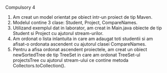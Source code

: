 Compulsory 4

1. Am creat un model orientat pe obiect intr-un proiect de tip Maven.
2. Modelul contine 3 clase: Student, Project, CompareNames.
3. Utilizand exemplul dat in laborator, am creat in Main.java obiecte de tip Student si Project cu ajutorul stream-urilor.
4. Am ordonat o lista inlantuita in care am adaugat toti studentii si am afisat-o ordonata ascendent cu ajutorul clasei CompareNames.
5. Pentru a afisa ordonat ascendent proiectele, am creat un obiect newSortedTree de tip TreeSet<Project> in care am ordonat TreeSet-ul projectsTree cu ajutorul stream-ului ce contine metoda Collectors.toCollection().
